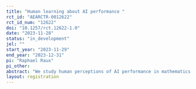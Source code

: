 ```yaml
---
title: "Human learning about AI performance "
rct_id: "AEARCTR-0012622"
rct_id_num: "12622"
doi: "10.1257/rct.12622-1.0"
date: "2023-11-28"
status: "in_development"
jel: ""
start_year: "2023-11-29"
end_year: "2023-12-31"
pi: "Raphael Raux"
pi_other:
abstract: "We study human perceptions of AI performance in mathematics and what they learn from observed AI performance. We compare prior beliefs and updating patterns between humans and AI, and test predictions of a theoretical model of performance anthropomorphism."
layout: registration
---
```


